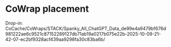 # CoWrap placement
Drop-in: CoCache/CoWraps/STACK/Spanky_All_ChatGPT_Data_de99e4a9479bf676d981222ae6c9521c87152289127db71ab19a0217b075e22b-2025-10-09-21-42-07-ec2bf9328acf439aa9298fa30c83ba6b/
